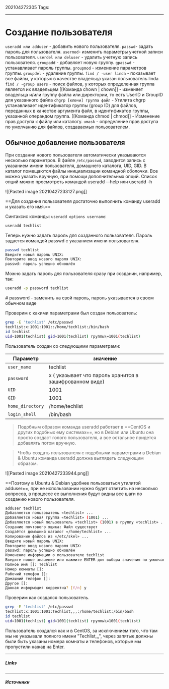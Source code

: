 202104272305
Tags:
___
# Создание пользователя
            
`useradd или adduser` - добавить нового пользователя.
`passwd`- задать пароль для пользователя.
`usermod`- изменить параметры учетной записи пользователя.
`userdel или deluser` - удалить учетную запись пользователя.
`groupadd` - добавляет новую группу.
`gpasswd` - устанавливает пароль группы.
`groupmod` - изменение параметров группы.
`groupdel` - удаление группы.
`find / -user linda` - показывает все файлы, у которых в качестве владельца указан пользователь linda
`find / -group users` - поиск файлов, у которых определенная группа является их владельцем
[[Команда chown | chown]]  - изменяет владельца и/или группу файла или директории, то есть UserID и GroupID для указанного файла
`chgrp [ключи] группа файл` - Утилита chgrp устанавливает идентификатор группы (group ID) для файлов, переданных в качестве аргумента файл, в идентификатор группы, указанной операндом группа.
[[Команда chmod | chmod]] - Изменение прав доступа к файлу или каталогу.
`umask` - определение прав доступа по умолчанию для файлов, создаваемых пользователем.

## Обычное добавление пользователя          
При создании нового пользователя автоматически указываются несколько параметров. В файле `/etc/passwd`, заводится запись с указанием имени пользователя, домашнего каталога, UID, GID. В каталог помещаются файлы инициализации командной оболочки. Все можно указать вручную, при помощи дополнительных опций. Список опций можно просмотреть командой useradd --help или useradd -h

![[Pasted image 20210427233127.png]]

==Для создания пользователя достаточно выполнить команду useradd и указать его имя.==

Синтаксис команды: `useradd options username`:
``` bash           
useradd techlist
```
Теперь нужно задать пароль для созданного пользователя. Пароль задается командой passwd с указанием имени пользователя.
``` bash           
passwd techlist
Введите новый пароль UNIX:
Повторите ввод нового пароля UNIX:
passwd: пароль успешно обновлён
```
Можно задать пароль для пользователя сразу при создании, например, так:
``` bash           
useradd -p password techlist
```
\# password - заменить на свой пароль, пароль указывается в своем обычном виде

Проверим с какими параметрами был создан пользователь:
``` bash           
grep -E 'techlist' /etc/passwd
techlist:x:1001:1001::/home/techlist:/bin/bash
id techlist
uid=1001(techlist) gid=1001(techlist) группы\=1001(techlist)
```
Пользователь создан со следующими параметрами:

| Параметр| значение |
|--- | --- |
| `user_name` | techlist |
| `password` |x ( указывает что пароль хранится в зашифрованном виде)|
| `UID` | 1001 |
| `GID` | 1001 |
| `home_directory` | /home/techlist |
| `login_shell`  | /bin/bash |

>Подобным образом команда useradd работает в ==CentOS и других подобных ему системах==, но в Debian или Ubuntu она просто создаст голого пользователя, а все остальное придется добавлять потом вручную.

>Чтобы создать пользователя с подобными параметрами в Debian & Ubuntu команда useradd должна выглядеть следующим образом.

![[Pasted image 20210427233944.png]]

==Поэтому в Ubuntu & Debian удобнее пользоваться утилитой adduser==, при ее использовании нужно будет ответить на несколько вопросов, в процессе ее выполнения будут видны все шаги по созданию нового пользователя.

``` bash
adduser techlist
Добавляется пользователь «techlist» ...
Добавляется новая группа «techlist» (1001) ...
Добавляется новый пользователь «techlist» (1001) в группу «techlist» ...
Создание почтового ящика: Файл существует
Создаётся домашний каталог «/home/techlist» ...
Копирование файлов из «/etc/skel» ...
Введите новый пароль UNIX:
Повторите ввод нового пароля UNIX:
passwd: пароль успешно обновлён
Изменение информации о пользователе techlist
Введите новое значение или нажмите ENTER для выбора значения по умолчанию
Полное имя []: Techlist
Номер комнаты []:
Рабочий телефон []:
Домашний телефон []:
Другое []:
Данная информация корректна? [Y/n] y
```

Проверим как создался пользователь.
``` bash
grep -E 'techlist' /etc/passwd
techlist:x:1001:1001:Techlist,,,:/home/techlist:/bin/bash
id techlist
uid=1001(techlist) gid=1001(techlist) группы\=1001(techlist)
```

Пользователь создался как и в CentOS, за исключением того, что там мы не указывали полного имени "Techlist,,,", через запятые должны были быть указаны номера комнаты и телефонов, которые мы пропустили нажав на Enter.


___
##### Links

---
##### Источники
